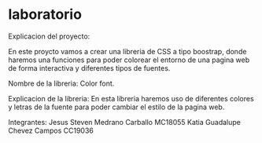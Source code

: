 # laboratorio

Explicacion del proyecto:

En este proycto vamos a crear una libreria de CSS a tipo boostrap, donde haremos una funciones para poder colorear el entorno de una pagina web de forma interactiva y diferentes tipos de fuentes.

Nombre de la libreria: Color font.

Explicacion de la libreria:
En esta libreria haremos uso de diferentes colores y letras de la fuente para poder cambiar el estilo de la pagina web.


Integrantes:
Jesus Steven Medrano Carballo MC18055
Katia Guadalupe Chevez Campos CC19036
